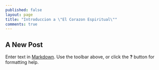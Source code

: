 ```yaml
---
published: false
layout: page
title: "Introduccion a \"El Corazon Espiritual\""
comments: true
---
```


## A New Post

Enter text in [Markdown](http://daringfireball.net/projects/markdown/). Use the toolbar above, or click the **?** button for formatting help.

